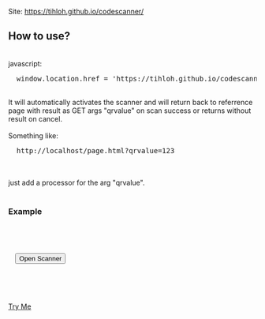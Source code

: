 Site: https://tihloh.github.io/codescanner/

<h2>How to use?</h2><br>
javascript:
<pre>
  window.location.href = 'https://tihloh.github.io/codescanner?url=' + encodeURIComponent(window.location.href);
</pre>
<br>
It will automatically activates the scanner and will return back to referrence page with result as GET args "qrvalue" on scan success or returns without result on cancel.<br><br>
Something like:
<pre>
  http://localhost/page.html?qrvalue=123
</pre>
<br><br>
just add a processor for the arg "qrvalue".
<br><br>
<h3>Example</h3><br>
<pre>
<code>
  <?php	
    if (isset($_REQUEST['qrvalue'])){
      $qrvalue=$_REQUEST['qrvalue'];
      echo "Scan result: ".$qrvalue;
    }
  ?>
  <button onclick="openScanner()">Open Scanner</button>
  <script>
    function openScanner(){
      window.location.href = 'https://tihloh.github.io/codescanner?url=' + encodeURIComponent(window.location.href);
    }
  </script>
</code>
</pre><br><br>
<a href="https://tihloh.github.io/qrcode/tryme.html">Try Me</a>
